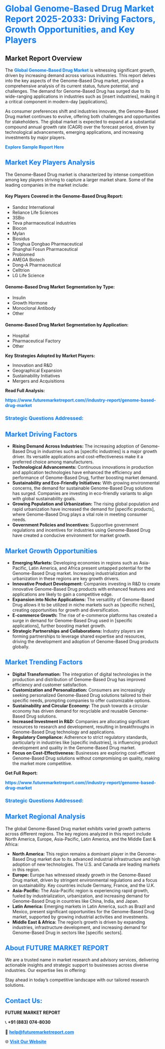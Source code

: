 <h1 style="color: #007BFF;">Global Genome-Based Drug Market Report 2025-2033: Driving Factors, Growth Opportunities, and Key Players</h1>

<section id="overview">
<h2>Market Report Overview</h2>
<p>The <a href="https://www.futuremarketreport.com//industry-report/genome-based-drug-market" style="color: #007BFF; text-decoration: none;"><strong>Global Genome-Based Drug Market</strong></a> is witnessing significant growth, driven by increasing demand across various industries. This report delves into the key aspects of the Genome-Based Drug market, providing a comprehensive analysis of its current status, future potential, and challenges. The demand for Genome-Based Drug has surged due to its wide-ranging applications in industries such as [insert industries], making it a critical component in modern-day [applications].</p>
<p>As consumer preferences shift and industries innovate, the Genome-Based Drug market continues to evolve, offering both challenges and opportunities for stakeholders. The global market is expected to expand at a substantial compound annual growth rate (CAGR) over the forecast period, driven by technological advancements, emerging applications, and increasing investments by major players.</p>
</section>

<section id="overview">
<p><a href="https://www.futuremarketreport.com//request-sample/reportId=78969" style="color: #007BFF; text-decoration: none;"><strong>Explore Sample Report Here</strong></a></p>
</section>

<section id="key-players">
<h2 style="color: #007BFF;">Market Key Players Analysis</h2>
<p>The Genome-Based Drug market is characterized by intense competition among key players striving to capture a larger market share. Some of the leading companies in the market include:</p>
<h4>Key Players Covered in the Genome-Based Drug Report:</h4>
<ul><li>Sandoz International</li><li>Reliance Life Sciences</li><li>3SBio</li><li>Teva pharmaceutical industries</li><li>Biocon</li><li>Mylan</li><li>Biosidus</li><li>Tonghua Dongbao Pharmaceutical</li><li>Shanghai Fosun Pharmaceutical</li><li>Probiomed</li><li>AMEGA Biotech</li><li>Dong-A Pharmaceutical</li><li>Celltrion</li><li>LG Life Science</li></ul>
<h4>Genome-Based Drug Market Segmentation by Type:</h4>
<ul><li>Insulin</li><li>Growth Hormone</li><li>Monoclonal Antibody</li><li>Other</li></ul>

<h4>Genome-Based Drug Market Segmentation by Application:</h4>
<ul><li>Hospital</li><li>Pharmaceutical Factory</li><li>Other</li></ul>
<p><strong>Key Strategies Adopted by Market Players:</strong></p>
<ul>
<li>Innovation and R&D</li>
<li>Geographical Expansion</li>
<li>Sustainability Initiatives</li>
<li>Mergers and Acquisitions</li>
</ul>
</section>

<section>
<p><strong>Read Full Analysis: </strong></p><a href="https://www.futuremarketreport.com//industry-report/genome-based-drug-market" style="color: #007BFF; text-decoration: none;"><strong>https://www.futuremarketreport.com//industry-report/genome-based-drug-market</strong></a>
<h3 style="color: #007BFF;">Strategic Questions Addressed:</h3>
</section>

<section id="driving-factors">
<h2 style="color: #007BFF;">Market Driving Factors</h2>
<ul>
<li><strong>Rising Demand Across Industries:</strong> The increasing adoption of Genome-Based Drug in industries such as [specific industries] is a major growth driver. Its versatile applications and cost-effectiveness make it a preferred choice among manufacturers.</li>
<li><strong>Technological Advancements:</strong> Continuous innovations in production and application technologies have enhanced the efficiency and performance of Genome-Based Drug, further boosting market demand.</li>
<li><strong>Sustainability and Eco-Friendly Initiatives:</strong> With growing environmental concerns, the demand for sustainable Genome-Based Drug solutions has surged. Companies are investing in eco-friendly variants to align with global sustainability goals.</li>
<li><strong>Growing Population and Urbanization:</strong> The rising global population and rapid urbanization have increased the demand for [specific products], where Genome-Based Drug plays a vital role in meeting consumer needs.</li>
<li><strong>Government Policies and Incentives:</strong> Supportive government regulations and incentives for industries using Genome-Based Drug have created a conducive environment for market growth.</li>
</ul>
</section>

<section id="growth-opportunities">
<h2 style="color: #007BFF;">Market Growth Opportunities</h2>
<ul>
<li><strong>Emerging Markets:</strong> Developing economies in regions such as Asia-Pacific, Latin America, and Africa present untapped potential for the Genome-Based Drug market. Increasing industrialization and urbanization in these regions are key growth drivers.</li>
<li><strong>Innovative Product Development:</strong> Companies investing in R&D to create innovative Genome-Based Drug products with enhanced features and applications are likely to gain a competitive edge.</li>
<li><strong>Expansion into Niche Applications:</strong> The versatility of Genome-Based Drug allows it to be utilized in niche markets such as [specific niches], creating opportunities for growth and diversification.</li>
<li><strong>E-commerce Growth:</strong> The rise of e-commerce platforms has created a surge in demand for Genome-Based Drug used in [specific applications], further boosting market growth.</li>
<li><strong>Strategic Partnerships and Collaborations:</strong> Industry players are forming partnerships to leverage shared expertise and resources, driving the development and adoption of Genome-Based Drug products globally.</li>
</ul>
</section>

<section id="trending-factors">
<h2 style="color: #007BFF;">Market Trending Factors</h2>
<ul>
<li><strong>Digital Transformation:</strong> The integration of digital technologies in the production and distribution of Genome-Based Drug has improved efficiency and customer satisfaction.</li>
<li><strong>Customization and Personalization:</strong> Consumers are increasingly seeking personalized Genome-Based Drug solutions tailored to their specific needs, prompting companies to offer customizable options.</li>
<li><strong>Sustainability and Circular Economy:</strong> The push towards a circular economy has driven demand for recyclable and reusable Genome-Based Drug solutions.</li>
<li><strong>Increased Investment in R&D:</strong> Companies are allocating significant resources to research and development, resulting in breakthroughs in Genome-Based Drug technology and applications.</li>
<li><strong>Regulatory Compliance:</strong> Adherence to strict regulatory standards, particularly in industries like [specific industries], is influencing product development and quality in the Genome-Based Drug market.</li>
<li><strong>Focus on Cost-Effectiveness:</strong> Businesses are exploring cost-efficient Genome-Based Drug solutions without compromising on quality, making the market more competitive.</li>
</ul>
</section>

<section>
<p><strong>Get Full Report: </strong></p><a href="https://www.futuremarketreport.com//industry-report/genome-based-drug-market" style="color: #007BFF; text-decoration: none;"><strong>https://www.futuremarketreport.com//industry-report/genome-based-drug-market</strong></a>
<h3 style="color: #007BFF;">Strategic Questions Addressed:</h3>
</section>


<section id="regional-analysis">
<h2 style="color: #007BFF;">Market Regional Analysis</h2>
<p>The global Genome-Based Drug market exhibits varied growth patterns across different regions. The key regions analyzed in this report include North America, Europe, Asia-Pacific, Latin America, and the Middle East & Africa:</p>
<ul>
<li><strong>North America:</strong> This region remains a dominant player in the Genome-Based Drug market due to its advanced industrial infrastructure and high adoption of new technologies. The U.S. and Canada are leading markets in this region.</li>
<li><strong>Europe:</strong> Europe has witnessed steady growth in the Genome-Based Drug market, driven by stringent environmental regulations and a focus on sustainability. Key countries include Germany, France, and the U.K.</li>
<li><strong>Asia-Pacific:</strong> The Asia-Pacific region is experiencing rapid growth, fueled by industrialization, urbanization, and increasing demand for Genome-Based Drug in countries like China, India, and Japan.</li>
<li><strong>Latin America:</strong> Emerging markets in Latin America, such as Brazil and Mexico, present significant opportunities for the Genome-Based Drug market, supported by growing industrial activities and investments.</li>
<li><strong>Middle East & Africa:</strong> The region’s growth is driven by expanding industries, infrastructure development, and increasing demand for Genome-Based Drug in sectors like [specific sectors].</li>
</ul>
</section>

<footer>
<h2 style="color: #007BFF;">About FUTURE MARKET REPORT</h2>
<p>We are a trusted name in market research and advisory services, delivering actionable insights and strategic support to businesses across diverse industries. Our expertise lies in offering:</p>

<p>Stay ahead in today’s competitive landscape with our tailored research solutions.</p>

<h2 style="color: #007BFF;">Contact Us:</h2>
<p><strong>FUTURE MARKET REPORT</strong></p>
<p>📞 <strong>+91 (883) 074-8030</strong></p>
<p>📧 <strong><a href="mailto:help@futuremarketreport.com" style="color: #007BFF;">help@futuremarketreport.com</a></strong></p>
<p>🌐 <strong><a href="https://www.futuremarketreport.com/" style="color: #007BFF;">Visit Our Website</a></strong></p>
</footer>